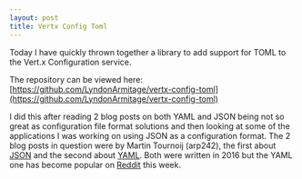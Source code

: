 ```yaml
---
layout: post
title: Vertx Config Toml
---
```

Today I have quickly thrown together a library to add support for TOML to the Vert.x Configuration service.

The repository can be viewed here: 
[https://github.com/LyndonArmitage/vertx-config-toml](https://github.com/LyndonArmitage/vertx-config-toml)

I did this after reading 2 blog posts on both YAML and JSON being not so great as configuration file 
format solutions and then looking at some of the applications I was working on using JSON as a configuration
format. 
The 2 blog posts in question were by Martin Tournoij (arp242), the first about 
[JSON](https://arp242.net/weblog/json_as_configuration_files-_please_dont)
and the second about [YAML](https://arp242.net/weblog/yaml_probably_not_so_great_after_all.html).
Both were written in 2016 but the YAML one has become popular on 
[Reddit](https://www.reddit.com/r/programming/comments/8shzcu/yaml_probably_not_so_great_after_all/) this week.
